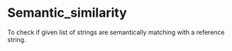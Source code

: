 # Semantic_similarity
To check if given list of strings are semantically matching with a reference string.
